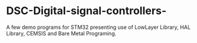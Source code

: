 # DSC-Digital-signal-controllers-

A few demo programs for STM32 presenting use of LowLayer Library, HAL Library, CEMSIS and Bare Metal Programing. 

